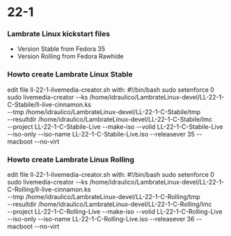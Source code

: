 # 22-1
### Lambrate Linux kickstart files
- Version Stable from Fedora 35
- Version Rolling from Fedora Rawhide

### Howto create Lambrate Linux Stable
edit file ll-22-1-livemedia-creator.sh with:
#!/bin/bash
sudo setenforce 0
sudo livemedia-creator --ks /home/idraulico/LambrateLinux-devel/LL-22-1-C-Stabile/ll-live-cinnamon.ks \
--tmp /home/idraulico/LambrateLinux-devel/LL-22-1-C-Stabile/tmp \
--resultdir /home/idraulico/LambrateLinux-devel/LL-22-1-C-Stabile/lmc \
--project LL-22-1-C-Stabile-Live --make-iso --volid LL-22-1-C-Stabile-Live --iso-only --iso-name LL-22-1-C-Stabile-Live.iso --releasever 35 --macboot --no-virt

### Howto create Lambrate Linux Rolling
edit file ll-22-1-livemedia-creator.sh with:
#!/bin/bash
sudo setenforce 0
sudo livemedia-creator --ks /home/idraulico/LambrateLinux-devel/LL-22-1-C-Rolling/ll-live-cinnamon.ks \
--tmp /home/idraulico/LambrateLinux-devel/LL-22-1-C-Rolling/tmp \
--resultdir /home/idraulico/LambrateLinux-devel/LL-22-1-C-Rolling/lmc \
--project LL-22-1-C-Rolling-Live --make-iso --volid LL-22-1-C-Rolling-Live --iso-only --iso-name LL-22-1-C-Rolling-Live.iso --releasever 36 --macboot --no-virt
